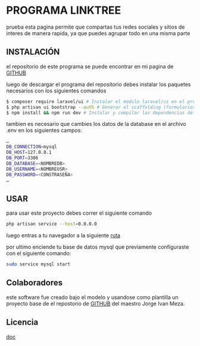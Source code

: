 # PROGRAMA LINKTREE
prueba
esta pagina permite que compartas tus redes sociales y sitios de interes de manera rapida,
ya que puedes agrupar todo en una misma parte

## INSTALACIÓN

el repositorio de este programa se puede encontrar en mi pagina de [GITHUB](https://github.com/juandmaruladnaq/LinkTree) 

luego de descargar el programa del repositorio debes instalar los paquetes necesarios con los siguientes comandos

```bash
$ composer require laravel/ui # Instalar el módulo laravel/ui en el proyecto.
$ php artisan ui bootstrap --auth # Generar el scaffolding (formularios) basado en Bootstrap.
$ npm install && npm run dev # Instalar y compilar las dependencias del módulo.

```

tambien es necesario que cambies los datos de la database en el archivo .env en los siguientes campos:

```bash
…
DB_CONNECTION=mysql
DB_HOST=127.0.0.1
DB_PORT=3306
DB_DATABASE=<NOMBREDB>
DB_USERNAME=<NOMBREUSR>
DB_PASSWORD=<CONSTRASEÑA>
…


```


## USAR

para usar este proyecto debes correr el siguiente  comando
```bash
php artisan service --host=0.0.0.0
```
luego entras a tu navegador a la siguiente [ruta](http://localhost:8000/)

por ultimo enciende tu base de datos mysql que previamente configuraste con el siguiente comando:
```bash
sudo service mysql start
```

## Colaboradores
este software fue creado bajo el modelo y usandose como plantilla un proyecto base de el repostorio de [GITHUB](https://github.com/jimezam/linktree/commits/master) del maestro Jorge Ivan Meza.
## Licencia
[doc](http://simplesolutions.com.co/wp-content/uploads/2018/05/Licencia-de-Uso-de-Software-Focuss-SCM.pdf)
